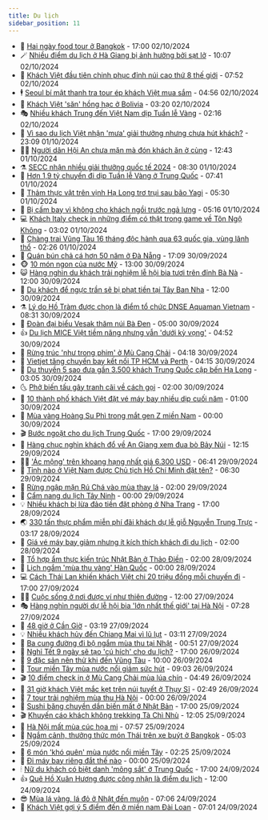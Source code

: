 ```yaml
---
title: Du lịch
sidebar_position: 11
---
```


<!-- vnexpress-du-lich:START -->
- 💂 [Hai ngày food tour ở Bangkok](https://vnexpress.net/hai-ngay-food-tour-o-bangkok-4798133.html) - 17:00 02/10/2024
- 🪄 [Nhiều điểm du lịch ở Hà Giang bị ảnh hưởng bởi sạt lở](https://vnexpress.net/nhieu-diem-du-lich-o-ha-giang-bi-anh-huong-boi-sat-lo-4799285.html) - 10:07 02/10/2024
- 🦅 [Khách Việt đầu tiên chinh phục đỉnh núi cao thứ 8 thế giới](https://vnexpress.net/khach-viet-dau-tien-chinh-phuc-dinh-nui-cao-thu-8-the-gioi-4798639.html) - 07:52 02/10/2024
- 🕴 [Seoul bí mật thanh tra tour ép khách Việt mua sắm](https://vnexpress.net/seoul-bi-mat-thanh-tra-tour-ep-khach-viet-mua-sam-4799281.html) - 04:56 02/10/2024
- 👀 [Khách Việt &#39;săn&#39; hồng hạc ở Bolivia](https://vnexpress.net/khach-viet-san-hong-hac-o-bolivia-4799021.html) - 03:20 02/10/2024
- 🎭 [Nhiều khách Trung đến Việt Nam dịp Tuần lễ Vàng](https://vnexpress.net/nhieu-khach-trung-den-viet-nam-dip-tuan-le-vang-4799008.html) - 02:16 02/10/2024
- 🦒 [Vì sao du lịch Việt nhận &#39;mưa&#39; giải thưởng nhưng chưa hút khách?](https://vnexpress.net/vi-sao-du-lich-viet-nhan-mua-giai-thuong-nhung-chua-hut-khach-4797659.html) - 23:09 01/10/2024
- 👨‍🏫 [Người dân Hội An chưa mặn mà đón khách ăn ở cùng](https://vnexpress.net/nguoi-dan-hoi-an-chua-man-ma-don-khach-an-o-cung-4798884.html) - 12:43 01/10/2024
- ⚗️ [SECC nhận nhiều giải thưởng quốc tế 2024](https://vnexpress.net/secc-nhan-nhieu-giai-thuong-quoc-te-2024-4798773.html) - 08:30 01/10/2024
- 🥸 [Hơn 1,9 tỷ chuyến đi dịp Tuần lễ Vàng ở Trung Quốc](https://vnexpress.net/hon-1-9-ty-chuyen-di-dip-tuan-le-vang-o-trung-quoc-4798785.html) - 07:41 01/10/2024
- 🤠 [Thảm thực vật trên vịnh Hạ Long trơ trụi sau bão Yagi](https://vnexpress.net/tham-thuc-vat-tren-vinh-ha-long-tro-trui-sau-bao-yagi-4798690.html) - 05:30 01/10/2024
- 🚀 [Bị cấm bay vì không cho khách ngồi trước ngả lưng](https://vnexpress.net/bi-cam-bay-vi-khong-cho-khach-ngoi-truoc-nga-lung-4798738.html) - 05:16 01/10/2024
- 💻 [Khách Italy check in những điểm có thật trong game về Tôn Ngộ Không](https://vnexpress.net/khach-italy-check-in-nhung-diem-co-that-trong-game-ve-ton-ngo-khong-4798541.html) - 03:02 01/10/2024
- 💼 [Chàng trai Vũng Tàu 16 tháng độc hành qua 63 quốc gia, vùng lãnh thổ](https://vnexpress.net/chang-trai-vung-tau-16-thang-doc-hanh-qua-63-quoc-gia-vung-lanh-tho-4797693.html) - 02:26 01/10/2024
- 🤡 [Quán bún chả cá hơn 50 năm ở Đà Nẵng](https://vnexpress.net/quan-bun-cha-ca-hon-50-nam-o-da-nang-4798448.html) - 17:09 30/09/2024
- 🐵 [10 món ngon của nước Mỹ](https://vnexpress.net/10-mon-ngon-cua-nuoc-my-4798617.html) - 13:00 30/09/2024
- 😺 [Hàng nghìn du khách trải nghiệm lễ hội bia tươi trên đỉnh Bà Nà](https://vnexpress.net/hang-nghin-du-khach-trai-nghiem-le-hoi-bia-tuoi-tren-dinh-ba-na-4798640.html) - 12:00 30/09/2024
- 🌈 [Du khách để ngực trần sẽ bị phạt tiền tại Tây Ban Nha](https://vnexpress.net/du-khach-de-nguc-tran-se-bi-phat-tien-tai-tay-ban-nha-4798305.html) - 12:00 30/09/2024
- ⚗️ [Lý do Hồ Tràm được chọn là điểm tổ chức DNSE Aquaman Vietnam](https://vnexpress.net/ly-do-ho-tram-duoc-chon-la-diem-to-chuc-dnse-aquaman-vietnam-4797750.html) - 08:31 30/09/2024
- 👀 [Đoàn đại biểu Vesak thăm núi Bà Đen](https://vnexpress.net/doan-dai-bieu-vesak-tham-nui-ba-den-4798453.html) - 05:00 30/09/2024
- 👍 [Du lịch MICE Việt tiềm năng nhưng vẫn &#39;dưới kỳ vọng&#39;](https://vnexpress.net/du-lich-mice-viet-tiem-nang-nhung-van-duoi-ky-vong-4797880.html) - 04:52 30/09/2024
- 💄 [Rừng trúc &#39;như trong phim&#39; ở Mù Cang Chải](https://vnexpress.net/rung-truc-nhu-trong-phim-o-mu-cang-chai-4797027.html) - 04:18 30/09/2024
- 🥷 [Vietjet tăng chuyến bay kết nối TP HCM và Perth](https://vnexpress.net/vietjet-tang-chuyen-bay-ket-noi-tp-hcm-va-perth-4798291.html) - 04:15 30/09/2024
- 📝 [Du thuyền 5 sao đưa gần 3.500 khách Trung Quốc cập bến Hạ Long](https://vnexpress.net/du-thuyen-5-sao-dua-gan-3-500-khach-trung-quoc-cap-ben-ha-long-4798417.html) - 03:05 30/09/2024
- 🌜 [Phở biến tấu gây tranh cãi về cách gọi](https://vnexpress.net/pho-bien-tau-gay-tranh-cai-ve-cach-goi-4797765.html) - 02:00 30/09/2024
- 📝 [10 thành phố khách Việt đặt vé máy bay nhiều dịp cuối năm](https://vnexpress.net/10-thanh-pho-khach-viet-dat-ve-may-bay-nhieu-dip-cuoi-nam-4798029.html) - 01:00 30/09/2024
- 🧰 [Mùa vàng Hoàng Su Phì trong mắt gen Z miền Nam](https://vnexpress.net/mua-vang-hoang-su-phi-trong-mat-gen-z-mien-nam-4797571.html) - 00:00 30/09/2024
- 🎬 [Bước ngoặt cho du lịch Trung Quốc](https://vnexpress.net/buoc-ngoat-cho-du-lich-trung-quoc-4798169.html) - 17:00 29/09/2024
- 🧐 [Hàng chục nghìn khách đổ về An Giang xem đua bò Bảy Núi](https://vnexpress.net/hang-chuc-nghin-khach-do-ve-an-giang-xem-dua-bo-bay-nui-4798236.html) - 12:15 29/09/2024
- 👨‍🏫 [&#39;Ác mộng&#39; trên khoang hạng nhất giá 6.300 USD](https://vnexpress.net/ac-mong-tren-khoang-hang-nhat-gia-6-300-usd-4798174.html) - 06:41 29/09/2024
- 🦣 [Tỉnh nào ở Việt Nam được Chủ tịch Hồ Chí Minh đặt tên?](https://vnexpress.net/tinh-nao-o-viet-nam-duoc-chu-tich-ho-chi-minh-dat-ten-4798083.html) - 06:30 29/09/2024
- 🌋 [Rừng ngập mặn Rú Chá vào mùa thay lá](https://vnexpress.net/rung-ngap-man-ru-cha-vao-mua-thay-la-4796585.html) - 02:00 29/09/2024
- 🦄 [Cẩm nang du lịch Tây Ninh](https://vnexpress.net/cam-nang-du-lich-tay-ninh-4795506.html) - 00:00 29/09/2024
- 💡 [Nhiều khách bị lừa đảo tiền đặt phòng ở Nha Trang](https://vnexpress.net/nhieu-khach-bi-lua-dao-tien-dat-phong-o-nha-trang-4798078.html) - 17:00 28/09/2024
- 🌏 [330 tấn thực phẩm miễn phí đãi khách dự lễ giỗ Nguyễn Trung Trực](https://vnexpress.net/330-tan-thuc-pham-mien-phi-dai-khach-du-le-gio-nguyen-trung-truc-4797930.html) - 03:17 28/09/2024
- 💂 [Giá vé máy bay giảm nhưng ít kích thích khách đi du lịch](https://vnexpress.net/gia-ve-may-bay-giam-nhung-it-kich-thich-khach-di-du-lich-4796995.html) - 02:00 28/09/2024
- 🤩 [Tổ hợp ẩm thực kiến trúc Nhật Bản ở Thảo Điền](https://vnexpress.net/to-hop-am-thuc-kien-truc-nhat-ban-o-thao-dien-4797772.html) - 02:00 28/09/2024
- 💪 [Lịch ngắm &#39;mùa thu vàng&#39; Hàn Quốc](https://vnexpress.net/lich-ngam-mua-thu-vang-han-quoc-4797608.html) - 00:00 28/09/2024
- 💻 [Cách Thái Lan khiến khách Việt chi 20 triệu đồng mỗi chuyến đi](https://vnexpress.net/cach-thai-lan-khien-khach-viet-chi-20-trieu-dong-moi-chuyen-di-4795924.html) - 17:00 27/09/2024
- 🧑‍💻 [Cuộc sống ở nơi được ví như thiên đường](https://vnexpress.net/cuoc-song-o-noi-duoc-vi-nhu-thien-duong-4797366.html) - 12:00 27/09/2024
- 🎭 [Hàng nghìn người dự lễ hội bia &#39;lớn nhất thế giới&#39; tại Hà Nội](https://vnexpress.net/hang-nghin-nguoi-du-le-hoi-bia-lon-nhat-the-gioi-tai-ha-noi-4797671.html) - 07:28 27/09/2024
- 🧐 [48 giờ ở Cần Giờ](https://vnexpress.net/48-gio-o-can-gio-4797269.html) - 03:19 27/09/2024
- 💡 [Nhiều khách hủy đến Chiang Mai vì lũ lụt](https://vnexpress.net/nhieu-khach-huy-den-chiang-mai-vi-lu-lut-4797558.html) - 03:11 27/09/2024
- 🌊 [Ba cung đường đi bộ ngắm mùa thu tại Nhật](https://vnexpress.net/ba-cung-duong-di-bo-ngam-mua-thu-tai-nhat-4796510.html) - 00:51 27/09/2024
- 🎃 [Nghỉ Tết 9 ngày sẽ tạo &#39;cú hích&#39; cho du lịch?](https://vnexpress.net/nghi-tet-9-ngay-se-tao-cu-hich-cho-du-lich-4796517.html) - 17:00 26/09/2024
- 🧠 [9 đặc sản nên thử khi đến Vũng Tàu](https://vnexpress.net/9-dac-san-nen-thu-khi-den-vung-tau-4796946.html) - 10:00 26/09/2024
- 💄 [Tour miền Tây mùa nước nổi giảm sức hút](https://vnexpress.net/tour-mien-tay-mua-nuoc-noi-giam-suc-hut-4796836.html) - 09:03 26/09/2024
- 🎬 [10 điểm check in ở Mù Cang Chải mùa lúa chín](https://vnexpress.net/10-diem-check-in-o-mu-cang-chai-mua-lua-chin-4789640.html) - 04:49 26/09/2024
- 🐻 [31 giờ khách Việt mắc kẹt trên núi tuyết ở Thụy Sĩ](https://vnexpress.net/31-gio-khach-viet-mac-ket-tren-nui-tuyet-o-thuy-si-4797080.html) - 02:49 26/09/2024
- 🌝 [7 tour trải nghiệm mùa thu Hà Nội](https://vnexpress.net/7-tour-trai-nghiem-mua-thu-ha-noi-4796856.html) - 00:00 26/09/2024
- 🤩 [Sushi băng chuyền dần biến mất ở Nhật Bản](https://vnexpress.net/sushi-bang-chuyen-dan-bien-mat-o-nhat-ban-4796917.html) - 17:00 25/09/2024
- 🎬 [Khuyến cáo khách không trekking Tà Chì Nhù](https://vnexpress.net/khuyen-cao-khach-khong-trekking-ta-chi-nhu-4796796.html) - 12:05 25/09/2024
- 🦩 [Hà Nội mất mùa cúc họa mi](https://vnexpress.net/ha-noi-mat-mua-cuc-hoa-mi-4796765.html) - 07:57 25/09/2024
- 🦍 [Ngắm cảnh, thưởng thức món Thái trên xe buýt ở Bangkok](https://vnexpress.net/ngam-canh-thuong-thuc-mon-thai-tren-xe-buyt-o-bangkok-4795945.html) - 05:03 25/09/2024
- 👀 [6 món &#39;khó quên&#39; mùa nước nổi miền Tây](https://vnexpress.net/6-mon-kho-quen-mua-nuoc-noi-mien-tay-4796449.html) - 02:25 25/09/2024
- 🧰 [Đi máy bay riêng đắt thế nào](https://vnexpress.net/di-may-bay-rieng-dat-the-nao-4796455.html) - 00:00 25/09/2024
- 🕯 [Nữ du khách có biệt danh &#39;mông sắt&#39; ở Trung Quốc](https://vnexpress.net/nu-du-khach-co-biet-danh-mong-sat-o-trung-quoc-4796267.html) - 17:00 24/09/2024
- 👍 [Quê Hồ Xuân Hương được công nhận là điểm du lịch](https://vnexpress.net/que-ho-xuan-huong-duoc-cong-nhan-la-diem-du-lich-4796459.html) - 12:00 24/09/2024
- 😎 [Mùa lá vàng, lá đỏ ở Nhật đến muộn](https://vnexpress.net/mua-la-vang-la-do-o-nhat-den-muon-4796355.html) - 07:06 24/09/2024
- 🐘 [Khách Việt gợi ý 5 điểm đến ở miền nam Đài Loan](https://vnexpress.net/khach-viet-goi-y-5-diem-den-o-mien-nam-dai-loan-4795220.html) - 07:01 24/09/2024<!-- vnexpress-du-lich:END -->
